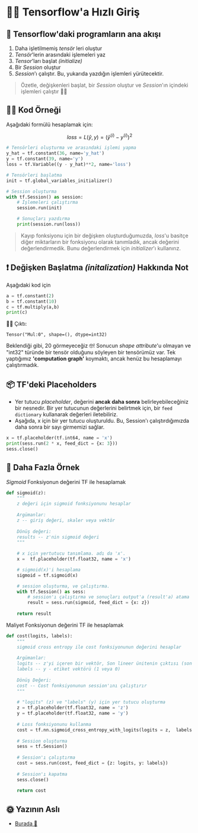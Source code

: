 # 🏃‍♀️ Tensorflow'a Hızlı Giriş

## 🚩 Tensorflow'daki programların ana akışı
1. Daha işletilmemiş _tensör_ leri oluştur
2. _Tensör_'lerin arasındaki işlemeleri yaz
3. _Tensor_'ları başlat _(initialize)_
4. Bir _Session_ oluştur
5. _Session_'ı çalıştır. Bu, yukarıda yazdığın işlemleri yürütecektir.

> Özetle, değişkenleri başlat, bir _Session_ oluştur ve _Session_'ın içindeki işlemleri çalıştır 👩‍🏫

## 👩‍💻 Kod Örneği
Aşağıdaki formülü hesaplamak için:

$$loss=L(\hat{y},y)=(\hat{y}^{(i)}-y^{(i)})^2$$

```python
# Tensörleri oluşturma ve arasındaki işlemi yapma 
y_hat = tf.constant(36, name='y_hat')
y = tf.constant(39, name='y')
loss = tf.Variable((y - y_hat)**2, name='loss')

# Tensörleri başlatma
init = tf.global_variables_initializer()

# Session oluşturma
with tf.Session() as session: 
    # İşlemeleri çalıştırma
    session.run(init) 

    # Sonuçları yazdırma
    print(session.run(loss)) 
```

> Kayıp fonksiyonu için bir değişken oluşturduğumuzda, _loss_'u basitçe diğer miktarların bir fonksiyonu olarak tanımladık, ancak değerini değerlendirmedik. Bunu değerlendirmek için _initializer_'ı kullanırız.

## ❗ Değişken Başlatma _(initalization)_ Hakkında Not

Aşağıdaki kod için

```python
a = tf.constant(2)
b = tf.constant(10)
c = tf.multiply(a,b)
print(c)
```

🤸‍♀️ Çıktı:

```
Tensor("Mul:0", shape=(), dtype=int32)
```

Beklendiği gibi, 20 görmeyeceğiz 🤓! Sonucun _shape attribute_'u olmayan ve "int32" türünde bir tensör olduğunu söyleyen bir tensörümüz var. Tek yaptığımız **'computation graph'** koymaktı, ancak henüz bu hesaplamayı çalıştırmadık.

## 📦 TF'deki Placeholders 
- Yer tutucu _placeholder_, değerini **ancak daha sonra** belirleyebileceğiniz bir nesnedir. Bir yer tutucunun değerlerini belirtmek için, bir `feed dictionary` kullanarak değerleri iletebiliriz.
- Aşağıda, x için bir yer tutucu oluşturuldu. Bu, Session'ı çalıştırdığımızda daha sonra bir sayı girmemizi sağlar.

```python
x = tf.placeholder(tf.int64, name = 'x')
print(sess.run(2 * x, feed_dict = {x: 3}))
sess.close()
```

## 🎀 Daha Fazla Örnek
_Sigmoid_ Fonksiyonun değerini TF ile hesaplamak

```python
def sigmoid(z):
    """
    z değeri için sigmoid fonksiyonunu hesaplar
    
    Argümanlar:
    z -- giriş değeri, skaler veya vektör
    
    Dönüş değeri: 
    results -- z'nin sigmoid değeri 
    """
    
    # x için yertutucu tanımlama. adı da 'x'.
    x =  tf.placeholder(tf.float32, name = 'x')

    # sigmoid(x)'i hesaplama
    sigmoid = tf.sigmoid(x)

    # session oluşturma, ve çalıştırma.
    with tf.Session() as sess:
        # session'ı çalıştırma ve sonuçları output'a (result'a) atama
        result = sess.run(sigmoid, feed_dict = {x: z})
        
    return result
```

Maliyet Fonksiyonun değerini TF ile hesaplamak

```python
def cost(logits, labels):
    """
    sigmoid cross entropy ile cost fonksiyonunun değerini hesaplar
    
    Argümanlar:
    logits -- z'yi içeren bir vektör, Son lineer ünitenin çıktısı (son sigmoid aktivasyonundan önce)
    labels -- y - etiket vektörü (1 veya 0) 
    
    Dönüş Değeri:
    cost -- Cost fonksiyonunun session'ını çalıştırır
    """
    
    # "logits" (z) ve "labels" (y) için yer tutucu oluşturma 
    z = tf.placeholder(tf.float32, name = 'z')
    y = tf.placeholder(tf.float32, name = 'y')
    
    # Loss fonksiyonunu kullanma
    cost = tf.nn.sigmoid_cross_entropy_with_logits(logits = z,  labels = y)
    
    # Session oluşturma
    sess = tf.Session()
    
    # Session'ı çalıştırma 
    cost = sess.run(cost, feed_dict = {z: logits, y: labels})
    
    # Session'ı kapatma
    sess.close()
        
    return cost
```

## 🌞 Yazının Aslı
- [Burada 🐾](https://dl.asmaamir.com/0-nnconcepts/9-tensorflowbasics)
